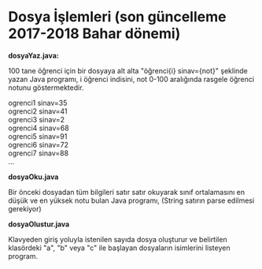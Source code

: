 # Dosya İşlemleri (son güncelleme 2017-2018 Bahar dönemi)




**dosyaYaz.java:**

100 tane öğrenci için bir dosyaya alt alta "öğrenci{i} sinav={not}" şeklinde yazan Java programı, i öğrenci indisini, not 0-100 aralığında rasgele öğrenci notunu göstermektedir. 


ogrenci1 sinav=35  
ogrenci2 sinav=41  
ogrenci3 sinav=2  
ogrenci4 sinav=68  
ogrenci5 sinav=91  
ogrenci6 sinav=72  
ogrenci7 sinav=88  
...  


**dosyaOku.java**

Bir önceki dosyadan tüm bilgileri satır satır okuyarak sınıf ortalamasını en düşük ve en yüksek notu bulan Java programı, (String satırın parse edilmesi gerekiyor)

**dosyaOlustur.java**

Klavyeden giriş yoluyla istenilen sayıda dosya oluşturur ve belirtilen klasördeki "a", "b" veya "c" ile başlayan dosyaların isimlerini listeyen program.
